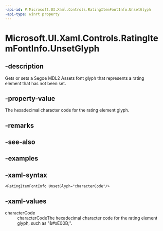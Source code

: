 ```yaml
---
-api-id: P:Microsoft.UI.Xaml.Controls.RatingItemFontInfo.UnsetGlyph
-api-type: winrt property
---
```

<!-- Property syntax.
public string UnsetGlyph { get;  set; }
-->

# Microsoft.UI.Xaml.Controls.RatingItemFontInfo.UnsetGlyph


## -description

Gets or sets a Segoe MDL2 Assets font glyph that represents a rating element that has not been set.


## -property-value

The hexadecimal character code for the rating element glyph.


## -remarks


## -see-also


## -examples


## -xaml-syntax

```xaml
<RatingItemFontInfo UnsetGlyph="characterCode"/>
```


## -xaml-values

<dl><dt>characterCode</dt><dd>characterCodeThe hexadecimal character code for the rating element glyph, such as "&amp;#xE00B;".</dd>
</dl>


